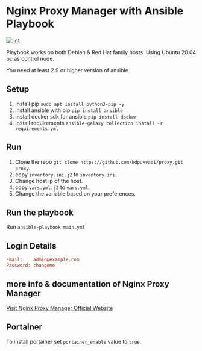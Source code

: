 # Nginx Proxy Manager with Ansible Playbook

[![lint](https://github.com/kdpuvvadi/proxy/actions/workflows/lint.yml/badge.svg?event=push)](https://github.com/kdpuvvadi/proxy/actions/workflows/lint.yml)

Playbook works on both Debian & Red Hat family hosts. Using Ubuntu 20.04 pc as control node.

You need at least 2.9 or higher version of ansible.

## Setup

1. Install pip `sudo apt install python3-pip -y`
2. install ansible with pip `pip install ansible`
3. Install docker sdk for ansible `pip install docker`
4. Install requirements `ansible-galaxy collection install -r requirements.yml`

## Run

1. Clone the repo  `git clone https://github.com/kdpuvvadi/proxy.git proxy`.
2. copy `inventory.ini.j2` to `inventory.ini`.
3. Change host ip of the host.
4. copy `vars.yml.j2` to `vars.yml`.
5. Change the variable based on your preferences.

## Run the playbook

Run `ansible-playbook main.yml`

## Login Details

```ini
Email:    admin@example.com
Password: changeme
```

## more info & documentation of Nginx Proxy Manager

[Visit Nginx Proxy Manager Official Website](https://nginxproxymanager.com/)

## Portainer

To install portainer set `portainer_enable` value to `true`.

